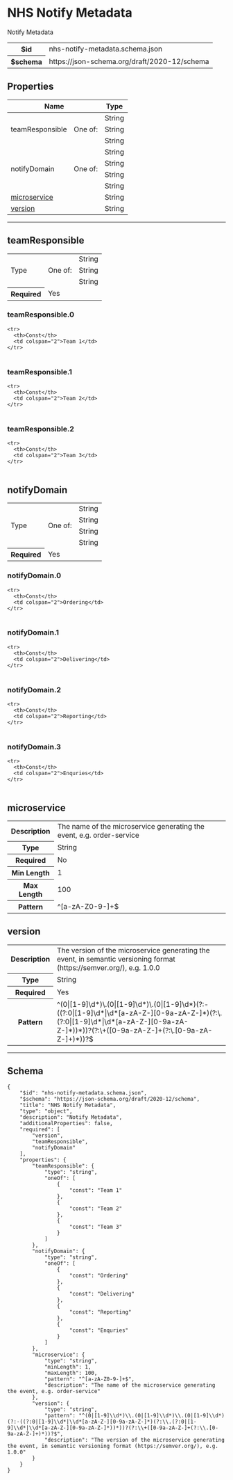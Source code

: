 

# NHS Notify Metadata

<p>Notify Metadata</p>

<table>
<tbody>
<tr><th>$id</th><td>nhs-notify-metadata.schema.json</td></tr>
<tr><th>$schema</th><td>https://json-schema.org/draft/2020-12/schema</td></tr>
</tbody>
</table>

## Properties

<table class="jssd-properties-table"><thead><tr><th colspan="2">Name</th><th>Type</th></tr></thead><tbody><tr><td rowspan="3">teamResponsible</td><td rowspan="3">One of:</td><td>String</td></tr><tr><td>String</td></tr><tr><td>String</td></tr><tr><td rowspan="4">notifyDomain</td><td rowspan="4">One of:</td><td>String</td></tr><tr><td>String</td></tr><tr><td>String</td></tr><tr><td>String</td></tr><tr><td colspan="2"><a href="#microservice">microservice</a></td><td>String</td></tr><tr><td colspan="2"><a href="#version">version</a></td><td>String</td></tr></tbody></table>



<hr />


## teamResponsible


<table class="jssd-property-table">
  <tbody>
    <tr><tr><td rowspan="3">Type</td><td rowspan="3">One of:</td><td>String</td></tr><tr><td>String</td></tr><tr><td>String</td></tr></tr>
    <tr>
      <th>Required</th>
      <td colspan="2">Yes</td>
    </tr>
    
  </tbody>
</table>



### teamResponsible.0


<table class="jssd-property-table">
  <tbody>
    
    <tr>
      <th>Const</th>
      <td colspan="2">Team 1</td>
    </tr>
  </tbody>
</table>




### teamResponsible.1


<table class="jssd-property-table">
  <tbody>
    
    <tr>
      <th>Const</th>
      <td colspan="2">Team 2</td>
    </tr>
  </tbody>
</table>




### teamResponsible.2


<table class="jssd-property-table">
  <tbody>
    
    <tr>
      <th>Const</th>
      <td colspan="2">Team 3</td>
    </tr>
  </tbody>
</table>





## notifyDomain


<table class="jssd-property-table">
  <tbody>
    <tr><tr><td rowspan="4">Type</td><td rowspan="4">One of:</td><td>String</td></tr><tr><td>String</td></tr><tr><td>String</td></tr><tr><td>String</td></tr></tr>
    <tr>
      <th>Required</th>
      <td colspan="2">Yes</td>
    </tr>
    
  </tbody>
</table>



### notifyDomain.0


<table class="jssd-property-table">
  <tbody>
    
    <tr>
      <th>Const</th>
      <td colspan="2">Ordering</td>
    </tr>
  </tbody>
</table>




### notifyDomain.1


<table class="jssd-property-table">
  <tbody>
    
    <tr>
      <th>Const</th>
      <td colspan="2">Delivering</td>
    </tr>
  </tbody>
</table>




### notifyDomain.2


<table class="jssd-property-table">
  <tbody>
    
    <tr>
      <th>Const</th>
      <td colspan="2">Reporting</td>
    </tr>
  </tbody>
</table>




### notifyDomain.3


<table class="jssd-property-table">
  <tbody>
    
    <tr>
      <th>Const</th>
      <td colspan="2">Enquries</td>
    </tr>
  </tbody>
</table>





## microservice


<table class="jssd-property-table">
  <tbody>
    <tr>
      <th>Description</th>
      <td colspan="2">The name of the microservice generating the event, e.g. order-service</td>
    </tr>
    <tr><th>Type</th><td colspan="2">String</td></tr>
    <tr>
      <th>Required</th>
      <td colspan="2">No</td>
    </tr>
    <tr>
      <th>Min Length</th>
      <td colspan="2">1</td>
    </tr><tr>
      <th>Max Length</th>
      <td colspan="2">100</td>
    </tr><tr>
      <th>Pattern</th>
      <td colspan="2">^[a-zA-Z0-9-]+$</td>
    </tr>
  </tbody>
</table>




## version


<table class="jssd-property-table">
  <tbody>
    <tr>
      <th>Description</th>
      <td colspan="2">The version of the microservice generating the event, in semantic versioning format (https://semver.org/), e.g. 1.0.0</td>
    </tr>
    <tr><th>Type</th><td colspan="2">String</td></tr>
    <tr>
      <th>Required</th>
      <td colspan="2">Yes</td>
    </tr>
    <tr>
      <th>Pattern</th>
      <td colspan="2">^(0|[1-9]\d*)\.(0|[1-9]\d*)\.(0|[1-9]\d*)(?:-((?:0|[1-9]\d*|\d*[a-zA-Z-][0-9a-zA-Z-]*)(?:\.(?:0|[1-9]\d*|\d*[a-zA-Z-][0-9a-zA-Z-]*))*))?(?:\+([0-9a-zA-Z-]+(?:\.[0-9a-zA-Z-]+)*))?$</td>
    </tr>
  </tbody>
</table>









<hr />

## Schema
```
{
    "$id": "nhs-notify-metadata.schema.json",
    "$schema": "https://json-schema.org/draft/2020-12/schema",
    "title": "NHS Notify Metadata",
    "type": "object",
    "description": "Notify Metadata",
    "additionalProperties": false,
    "required": [
        "version",
        "teamResponsible",
        "notifyDomain"
    ],
    "properties": {
        "teamResponsible": {
            "type": "string",
            "oneOf": [
                {
                    "const": "Team 1"
                },
                {
                    "const": "Team 2"
                },
                {
                    "const": "Team 3"
                }
            ]
        },
        "notifyDomain": {
            "type": "string",
            "oneOf": [
                {
                    "const": "Ordering"
                },
                {
                    "const": "Delivering"
                },
                {
                    "const": "Reporting"
                },
                {
                    "const": "Enquries"
                }
            ]
        },
        "microservice": {
            "type": "string",
            "minLength": 1,
            "maxLength": 100,
            "pattern": "^[a-zA-Z0-9-]+$",
            "description": "The name of the microservice generating the event, e.g. order-service"
        },
        "version": {
            "type": "string",
            "pattern": "^(0|[1-9]\\d*)\\.(0|[1-9]\\d*)\\.(0|[1-9]\\d*)(?:-((?:0|[1-9]\\d*|\\d*[a-zA-Z-][0-9a-zA-Z-]*)(?:\\.(?:0|[1-9]\\d*|\\d*[a-zA-Z-][0-9a-zA-Z-]*))*))?(?:\\+([0-9a-zA-Z-]+(?:\\.[0-9a-zA-Z-]+)*))?$",
            "description": "The version of the microservice generating the event, in semantic versioning format (https://semver.org/), e.g. 1.0.0"
        }
    }
}
```


